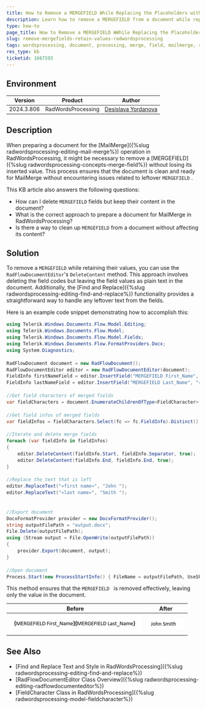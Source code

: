 ```yaml
---
title: How to Remove a MERGEFIELD While Replacing the Placeholders with Values in RadWordsProcessing
description: Learn how to remove a MERGEFIELD from a document while replacing the placeholders with actual values, facilitating the MailMerge process in RadWordsProcessing.
type: how-to
page_title: How to Remove a MERGEFIELD WWhile Replacing the Placeholders with Values in RadWordsProcessing
slug: remove-mergefields-retain-values-radwordsprocessing
tags: wordsprocessing, document, processing, merge, field, mailmerge, remove 
res_type: kb
ticketid: 1667593
---
```


## Environment

| Version | Product | Author | 
| ---- | ---- | ---- | 
| 2024.3.806| RadWordsProcessing |[Desislava Yordanova](https://www.telerik.com/blogs/author/desislava-yordanova)| 

## Description
When preparing a document for the [MailMerge]({%slug radwordsprocessing-editing-mail-merge%}) operation in RadWordsProcessing, it might be necessary to remove a [MERGEFIELD]({%slug radwordsprocessing-concepts-merge-field%}) without losing its inserted value. This process ensures that the document is clean and ready for MailMerge without encountering issues related to leftover `MERGEFIELD` .

This KB article also answers the following questions:
- How can I delete `MERGEFIELD` fields but keep their content in the document?
- What is the correct approach to prepare a document for MailMerge in RadWordsProcessing?
- Is there a way to clean up `MERGEFIELD` from a document without affecting its content?

## Solution
To remove a `MERGEFIELD` while retaining their values, you can use the `RadFlowDocumentEditor`'s `DeleteContent` method. This approach involves deleting the field codes but leaving the field values as plain text in the document. Additionally, the [Find and Replace]({%slug radwordsprocessing-editing-find-and-replace%}) functionality provides a straightforward way to handle any leftover text from the fields.

Here is an example code snippet demonstrating how to accomplish this:

```csharp
using Telerik.Windows.Documents.Flow.Model.Editing;
using Telerik.Windows.Documents.Flow.Model;
using Telerik.Windows.Documents.Flow.Model.Fields;
using Telerik.Windows.Documents.Flow.FormatProviders.Docx;
using System.Diagnostics;

RadFlowDocument document = new RadFlowDocument();
RadFlowDocumentEditor editor = new RadFlowDocumentEditor(document);
FieldInfo firstNameField = editor.InsertField("MERGEFIELD First_Name", "«first name»");
FieldInfo lastNameField = editor.InsertField("MERGEFIELD Last_Name", "«last name»");

//Get field characters of merged fields
var fieldCharacters = document.EnumerateChildrenOfType<FieldCharacter>().Where(ch => ch.FieldInfo.Field is MergeField).ToList();

//Get field infos of merged fields
var fieldInfos = fieldCharacters.Select(fc => fc.FieldInfo).Distinct();

//Iterate and delete merge fields
foreach (var fieldInfo in fieldInfos)
{
    editor.DeleteContent(fieldInfo.Start, fieldInfo.Separator, true);
    editor.DeleteContent(fieldInfo.End, fieldInfo.End, true);
}

//Replace the text that is left
editor.ReplaceText("«first name»", "John ");
editor.ReplaceText("«last name»", "Smith ");


//Export document
DocxFormatProvider provider = new DocxFormatProvider();
string outputFilePath = "output.docx";
File.Delete(outputFilePath);
using (Stream output = File.OpenWrite(outputFilePath))
{
    provider.Export(document, output);
}

//Open document
Process.Start(new ProcessStartInfo() { FileName = outputFilePath, UseShellExecute = true });
```

This method ensures that the `MERGEFIELD ` is removed effectively, leaving only the value in the document.

|Before|After|
|----|----|
|![Merge Fields Before](images/mergeFields.gif)|![Merge Fields After](images/replacedMergeFields.png)|

## See Also

- [Find and Replace Text and Style in RadWordsProcessing]({%slug radwordsprocessing-editing-find-and-replace%})
- [RadFlowDocumentEditor Class Overview]({%slug radwordsprocessing-editing-radflowdocumenteditor%})
- [FieldCharacter Class in RadWordsProcessing]({%slug radwordsprocessing-model-fieldcharacter%})
